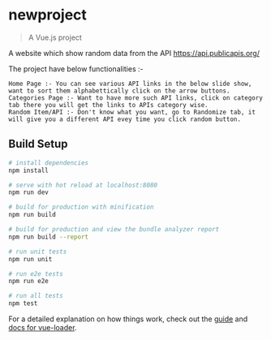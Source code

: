 # newproject

> A Vue.js project

A website which show random data from the API https://api.publicapis.org/

The project have below functionalities :-

    Home Page :- You can see various API links in the below slide show, want to sort them alphabettically click on the arrow buttons.
    Categories Page :- Want to have more such API links, click on category tab there you will get the links to APIs category wise.
    Random Item/API :- Don't know what you want, go to Randomize tab, it will give you a different API evey time you click random button.


## Build Setup

``` bash
# install dependencies
npm install

# serve with hot reload at localhost:8080
npm run dev

# build for production with minification
npm run build

# build for production and view the bundle analyzer report
npm run build --report

# run unit tests
npm run unit

# run e2e tests
npm run e2e

# run all tests
npm test
```

For a detailed explanation on how things work, check out the [guide](http://vuejs-templates.github.io/webpack/) and [docs for vue-loader](http://vuejs.github.io/vue-loader).
